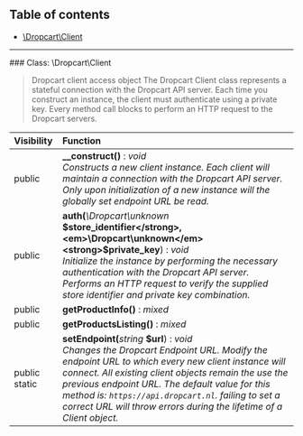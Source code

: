 ## Table of contents

- [\Dropcart\Client](#class-dropcartclient)

<hr /> 
### Class: \Dropcart\Client

> Dropcart client access object The Dropcart Client class represents a stateful connection with the Dropcart API server. Each time you construct an instance, the client must authenticate using a private key. Every method call blocks to perform an HTTP request to the Dropcart servers.

| Visibility | Function |
|:-----------|:---------|
| public | <strong>__construct()</strong> : <em>void</em><br /><em>Constructs a new client instance. Each client will maintain a connection with the Dropcart API server. Only upon initialization of a new instance will the globally set endpoint URL be read.</em> |
| public | <strong>auth(</strong><em>\Dropcart\unknown</em> <strong>$store_identifier</strong>, <em>\Dropcart\unknown</em> <strong>$private_key</strong>)</strong> : <em>void</em><br /><em>Initialize the instance by performing the necessary authentication with the Dropcart API server. Performs an HTTP request to verify the supplied store identifier and private key combination.</em> |
| public | <strong>getProductInfo()</strong> : <em>mixed</em> |
| public | <strong>getProductsListing()</strong> : <em>mixed</em> |
| public static | <strong>setEndpoint(</strong><em>string</em> <strong>$url</strong>)</strong> : <em>void</em><br /><em>Changes the Dropcart Endpoint URL. Modify the endpoint URL to which every *new* client instance will connect. All existing client objects remain the use the previous endpoint URL. The default value for this method is: `https://api.dropcart.nl`. failing to set a correct URL will throw errors during the lifetime of a Client object.</em> |

